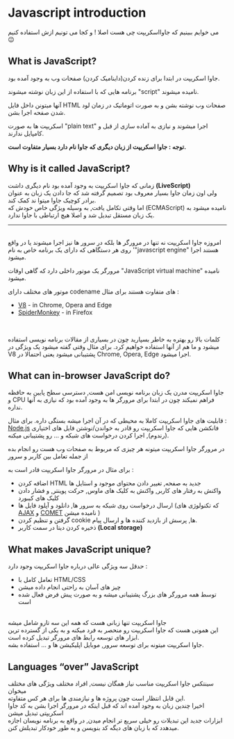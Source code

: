 # Javascript introduction

می خوایم ببینیم که جاوااسکریپت چی هست اصلا ! و کجا می تونیم ازش استفاده کنیم 😉

## What is JavaScript?
جاوا اسکریپت در ابتدا برای زنده کردن(داینامیک کردن) صفحات وب به وجود آمده بود.

برنامه هایی که با استفاده از این زبان نوشته میشوند "script" نامیده میشوند.

آنها میتونن داخل فایل HTML صفحات وب نوشته بشن و به صورت اتوماتیک در زمان لود شدن صفحه اجرا بشن.

اسکریپت ها به صورت "plain text" اجرا میشوند و نیازی به آماده سازی از قبل و کامپایل ندارند.

**توجه : جاوا اسکریپت از زبان دیگری که جاوا نام دارد بسیار متفاوت است.**

## Why is it called JavaScript?
زمانی که جاوا اسکریپت به وجود آمده بود نام دیگری داشت **(LiveScript)**<br/>
ولی اون زمان جاوا بسیار معروف بود تصمیم گرفته شد که جا دادن یک زبان به عنوان برادر کوچیک جاوا میتوا ند کمک کند.<br>
اما وقتی تکامل یافت, به وسیله ویژگی خاص خودش که (ECMAScript) نامیده میشود به یک زبان مستقل تبدیل شد و اصلا هیچ ارتباطی با جاوا ندارد.

<hr>
<br>
امروزه جاوا اسکریپت نه تنها در مرورگر ها بلکه در سرور ها نیز اجرا میشوند یا 
در واقع روی هر دستگاهی که دارای یک برنامه خاص به نام '"javascript engine" هستند اجرا میشود.

مرورگر یک موتور داخلی دارد که گاهی اوقات "JavaScript virtual machine" نامیده میشود.

موتور های مختلف دارای codename های متفاوت هستند برای مثال :<br>
- [V8](https://en.wikipedia.org/wiki/V8_(JavaScript_engine)) - in Chrome, Opera and Edge
- [SpiderMonkey](https://en.wikipedia.org/wiki/SpiderMonkey) - in Firefox
<br>

کلمات بالا رو بهتره به خاطر بسپارید چون در بسیاری از مقالات برنامه نویسی استفاده میشود و ما هم از آنها استفاده خواهیم کرد. برای مثال وقتی گفته میشود یک ویژگی در V8 پشتیبانی میشود یعنی احتمالا در Chrome, Opera, Edge اجرا میشود.


## What can in-browser JavaScript do?
جاوا اسکریپت مدرن یک زبان برنامه نویسی امن هست, دسترسی سطح پایین به حافظه و CPU فراهم نمیکند چون در ابتدا برای مرورگر ها به وجود آمده بود که نیازی به آنها نداره.

قابلیت های جاوا اسکریپت کاملا به محیطی که در آن اجرا میشه بستگی داره. برای مثال : <br>
[Node.js](https://wikipedia.org/wiki/Node.js) فانکشن هایی که جاوا اسکریپت رو قادر به خواندن/نوشتن فایل های اختیاری (رندوم), اجرا کردن درخواست های شبکه و ... رو پشتیبانی میکنه.

در مرورگر جاوا اسکریپت میتونه هر چیزی که مربوط به صفحات وب هست رو انجام بده از جمله تعامل بین کاربر و سرور

برای مثال در مرورگر جاوا اسکریپت قادر است به : <br>
- اضافه کردن HTML جدید به صفحه, تغییر دادن محتوای موجود و استایل ها
- واکنش به رفتار های کاربر, واکنش به کلیک های ماوس, حرکت پوینتر, و فشار دادن کلیک های کیبورد
- ارسال درخواست روی شبکه به سرور ها, دانلود و آپلود فایل ها (که تکنولوژی های [AJAX](https://en.wikipedia.org/wiki/Ajax_(programming)) و  [COMET](https://en.wikipedia.org/wiki/Comet_(programming)) نامیده میشن )
- گرفتن و تنظیم کردن cookie ها, پرسش از بازدید کننده ها و ارسال پیام.
- ذخیره کردن دیتا در سمت کاربر **(Local storage)**


## What makes JavaScript unique?
حدقل سه ویژگی عالی درباره جاوا اسکریپت وجود دارد : 
- تعامل کامل با HTML/CSS
- چیز های آسان به راحتی انجام داده میشن
- توسط همه مرورگر های بزرگ پشتیبانی میشه و به صورت پبش فرض فعال شده است

<br>
جاوا اسکریپت تنها زبانی هست که همه این سه تارو شامل میشه<br>
 این همونی هست که جاوا اسکریپت رو منحصر به فرد میکنه و به یکی از گسترده ترین ابزار های توسعه رابط های مرورگر تبدیل کرده است.<br>
 جاوا اسکریپت میتونه برای توسعه سرور, موبایل اپلیکیشن ها و ... استفاده بشه.

## Languages “over” JavaScript
سینتکس جاوا اسکریپت مناسب نیاز همگان نیست, افراد مختلف ویژگی های مختلف میخوان<br>
این قابل انتظار است چون پروژه ها و نیازمندی ها برای هر کس متفاوته.<br>
اخیرا چندین زبان به وجود آمده اند که قبل اینکه در مرورگر اجرا بشن به کد جاوا اسکریپتی تبدیل میشن<br>
ابزارات جدید این تبدیلات رو خیلی سریع تر انجام میدن, در واقع به برنامه نویسان اجازه میدهدد که با زبان های دیگه کد بنویسن و به طور خودکار تبدیلش کنن.
